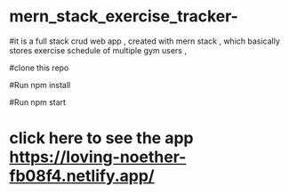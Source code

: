# mern_stack_exercise_tracker-

#it is a full stack crud  web app , created with mern stack , which basically stores exercise schedule of multiple gym users ,  

#clone this repo 

#Run npm install 

#Run npm start 

# click here to see the app  https://loving-noether-fb08f4.netlify.app/
